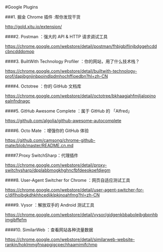 #Google Plugins

###1. 掘金 Chrome 插件 :帮你发现干货

http://gold.xitu.io/extension/

####2. Postman ：强大的 API & HTTP 请求调试工具

https://chrome.google.com/webstore/detail/postman/fhbjgbiflinjbdggehcddcbncdddomop

####3. BuiltWith Technology Profiler ：你的网站，用了什么技术栈？

https://chrome.google.com/webstore/detail/builtwith-technology-prof/dapjbgnjinbpoindlpdmhochffioedbn?hl=zh-CN

####4. Octotree ：你的 GitHub 文档库

https://chrome.google.com/webstore/detail/octotree/bkhaagjahfmjljalopjnoealnfndnagc

####5. GitHub Awesome Complete ：属于 GitHub 的 「Alfred」

https://github.com/algolia/github-awesome-autocomplete

####6. Octo Mate ：增强你的 GitHub 体验

https://github.com/camsong/chrome-github-mate/blob/master/README.cn.md

####7.Proxy SwitchSharp：代理插件

https://chrome.google.com/webstore/detail/proxy-switchysharp/dpplabbmogkhghncfbfdeeokoefdjegm

####8. User-Agent Switcher for Chrome ：网页自适应测试工具

https://chrome.google.com/webstore/detail/user-agent-switcher-for-c/djflhoibgkdhkhhcedjiklpkjnoahfmg?hl=zh-CN

####9. Vysor ：解放双手的 Android 测试工具

https://chrome.google.com/webstore/detail/vysor/gidgenkbbabolejbgbpnhbimgjbffefm

####10. SimilarWeb ：查看网站各种流量数据

https://chrome.google.com/webstore/detail/similarweb-website-rankin/hoklmmgfnpapgjgcpechhaamimifchmp


